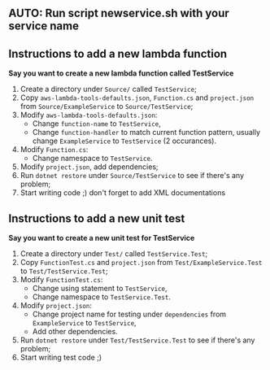 ## AUTO: Run script newservice.sh with your service name

## Instructions to add a new lambda function
**Say you want to create a new lambda function called TestService**

1. Create a directory under `Source/` called `TestService`;
1. Copy `aws-lambda-tools-defaults.json`, `Function.cs` and `project.json` from `Source/ExampleService` to `Source/TestService`;
1. Modify `aws-lambda-tools-defaults.json`:
    - Change `function-name` to `TestService`,
    - Change `function-handler` to match current function pattern, usually change `ExampleService` to `TestService` (2 occurances).
1. Modify `Function.cs`:
    - Change namespace to `TestService`.
1. Modify `project.json`, add dependencies;
1. Run `dotnet restore` under `Source/TestService` to see if there's any problem;
1. Start writing code ;) don't forget to add XML documentations

## Instructions to add a new unit test
**Say you want to create a new unit test for TestService**

1. Create a directory under `Test/` called `TestService.Test`;
1. Copy `FunctionTest.cs` and `project.json` from `Test/ExampleService.Test` to `Test/TestService.Test`;
1. Modify `FunctionTest.cs`:
    - Change using statement to `TestService`,
    - Change namespace to `TestService.Test`.
1. Modify `project.json`:
    - Change project name for testing under `dependencies` from `ExampleService` to `TestService`,
    - Add other dependencies.
1. Run `dotnet restore` under `Test/TestService.Test` to see if there's any problem;
1. Start writing test code ;)
